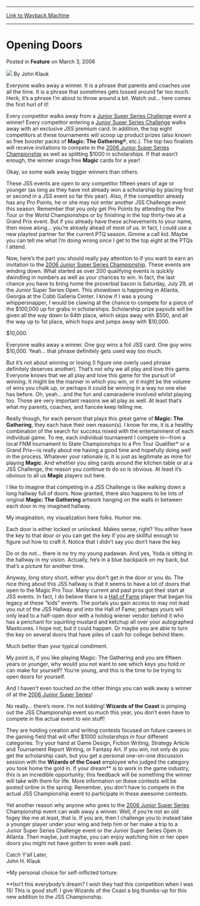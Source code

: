 
---
[Link to Wayback Machine](https://web.archive.org/web/20220817200356/https://magic.wizards.com/en/articles/archive/feature/opening-doors-2006-03-03)

[_metadata_:author]:- "John Klauk"
[_metadata_:description]:- "Everyone walks away a winner. It is a phrase that parents and coaches use all the time. It is a phrase that sometimes gets tossed around far too much. Heck, it’s a phrase I’m about to throw around a bit. Watch out… here comes the first hurl of it! Every competitor walks away from a Junior Super Series Challenge event a winner! Every competitor entering a Junior Super Series"
[_metadata_:generator]:- "Drupal 7 (http://drupal.org)"
[_metadata_:node]:- "638276"
[_metadata_:publish_date]:- "2006-03-03"
[_metadata_:source]:- "div-main-content"
[_metadata_:title]:- "Opening Doors"
[_metadata_:wayback_capture_timestamp]:- "2022-08-17 20:03:56"
[_metadata_:wayback_raw_url]:- "https://web.archive.org/web/20220817200356id_/https://magic.wizards.com/en/articles/archive/feature/opening-doors-2006-03-03"
[_metadata_:wayback_url]:- "https://magic.wizards.com/en/articles/archive/feature/opening-doors-2006-03-03"
---


Opening Doors
=============



 Posted in **Feature**
 on March 3, 2006 






![](https://media.magic.wizards.com/styles/auth_small/public/generic-avatar-150_334.png)
By John Klauk











Everyone walks away a winner. It is a phrase that parents and coaches use all the time. It is a phrase that sometimes gets tossed around far too much. Heck, it’s a phrase I’m about to throw around a bit. Watch out… here comes the first hurl of it!


Every competitor walks away from a [Junior Super Series Challenge](/en/articles/archive/event-coverage/2004-united-states-national-championship-2004-06-20-0) event a winner! Every competitor entering a [Junior Super Series Challenge](/en/articles/archive/event-coverage/2004-united-states-national-championship-2004-06-20-0) walks away with an exclusive *JSS* premium card. In addition, the top eight competitors at these tournaments will scoop up product prizes (also known as free booster packs of **Magic: The Gathering®**, etc.). The top two finalists will receive invitations to compete in the [2006 Junior Super Series Championship](/en/articles/archive/event-coverage/2004-united-states-national-championship-2004-06-20-0) as well as splitting $1000 in scholarships. If that wasn’t enough, the winner snags free **Magic** cards for a year!


Okay, so some walk away bigger winners than others.


These JSS events are open to any competitor fifteen years of age or younger (as long as they have not already won a scholarship by placing first or second in a JSS event so far this year). Also, if the competitor already has any Pro Points, he or she may not enter another JSS Challenge event this season. Remember that you only get Pro Points by attending the Pro Tour or the World Championships or by finishing in the top thirty-two at a Grand Prix event. But if you already have these achievements to your name, then move along… you’re already ahead of most of us. In fact, I could use a new playtest partner for the current PTQ season. Gimme a call kid. Maybe you can tell me what I’m doing wrong once I get to the top eight at the PTQs I attend.


Now, here’s the part you should really pay attention to if you want to earn an invitation to the [2006 Junior Super Series Championship](/en/articles/archive/event-coverage/2004-united-states-national-championship-2004-06-20-0). These events are winding down. What started as over 200 qualifying events is quickly dwindling in numbers as well as your chances to win. In fact, the last chance you have to bring home the proverbial bacon is Saturday, July 29, at the Junior Super Series Open. This showdown is happening in Atlanta, Georgia at the Cobb Galleria Center. I know if I was a young whippersnapper, I would be clawing at the chance to compete for a piece of the $100,000 up for grabs in scholarships. Scholarship prize payouts will be given all the way down to 64th place, which skips away with $500, and all the way up to 1st place, which hops and jumps away with $10,000.


$10,000.


Everyone walks away a winner. One guy wins a foil JSS card. One guy wins $10,000. Yeah… that phrase definitely gets used way too much.


But it’s not about winning or losing (I figure one overly used phrase definitely deserves another). That’s not why we all play and love this game. Everyone knows that we all play and love this game for the pursuit of winning. It might be the manner in which you win, or it might be the volume of wins you chalk up, or perhaps it could be winning in a way no one else has before. Oh, yeah… and the fun and camaraderie involved whilst playing too. Those are very important reasons we all play as well. At least that’s what my parents, coaches, and fiancée keep telling me.


Really though, for each person that plays this great game of **Magic: The Gathering**, they each have their own reason(s). I know for me, it is a healthy combination of the search for success mixed with the entertainment of each individual game. To me, each individual tournament I compete in—from a local FNM tournament to State Championships to a Pro Tour Qualifier\* or a Grand Prix—is really about me having a good time and hopefully doing well in the process. Whatever your rationale is, it is just as legitimate as mine for playing **Magic**. And whether you sling cards around the kitchen table or at a JSS Challenge, the reason you continue to do so is obvious. At least it’s obvious to all us **Magic** players out here.


I like to imagine that competing in a JSS Challenge is like walking down a long hallway full of doors. Now granted, there also happens to be lots of original **Magic: The Gathering** artwork hanging on the walls in between each door in my imagined hallway.


My imagination, my visualization here folks. Humor me.


Each door is either locked or unlocked. Makes sense, right? You either have the key to that door or you can get the key if you are skillful enough to figure out how to craft it. Notice that I didn’t say you don’t have the key.


Do or do not… there is no try my young padawan. And yes, Yoda is sitting in the hallway in my vision. Actually, he’s in a blue backpack on my back, but that’s a picture for another time.


Anyway, long story short, either you don’t get in the door or you do. The nice thing about this JSS hallway is that it seems to have a lot of doors that open to the Magic Pro Tour. Many current and past pros got their start at JSS events. In fact, I do believe there is a [Hall of Fame](/en/node/574031) player that began his legacy at these “kids” events. The portals you gain access to may not lead you out of the JSS Hallway and into the Hall of Fame; perhaps yours will only lead to a half-open door with a hotdog wiener vendor behind it who has a penchant for squirting mustard and ketchup all over your autographed Masticores. I hope not, but it could happen. Or maybe you are able to turn the key on several doors that have piles of cash for college behind them.


Much better than your typical condiment.


My point is, if you like playing Magic: The Gathering and you are fifteen years or younger, why would you not want to see which keys you hold or can make for yourself? You’re young, and this is the time to be trying to open doors for yourself.


And I haven’t even touched on the other things you can walk away a winner of at the [2006 Junior Super Series](/en/articles/archive/event-coverage/2004-united-states-national-championship-2004-06-20-0)! 


No really… there’s more. I’m not kidding! **Wizards of the Coast** is pimping out the JSS Championship event so much this year, you don’t even have to compete in the actual event to win stuff!


They are holding creation and writing contests focused on future careers in the gaming field that will offer $1000 scholarships in four different categories. Try your hand at Game Design, Fiction Writing, Strategy Article and Tournament Report Writing, or Fantasy Art. If you win, not only do you get the scholarship cash, but you get a personal one-on-one discussion session with the **Wizards of the Coast** employee who judged the category you took home the gold in. If your dream\*\* is to work in the game industry, this is an incredible opportunity; this feedback will be something the winner will take with them for life. More information on these contests will be posted online in the spring. Remember, you don’t have to compete in the actual JSS Championship event to participate in these awesome contests.


Yet another reason why anyone who goes to the [2006 Junior Super Series](/en/articles/archive/event-coverage/2004-united-states-national-championship-2004-06-20-0) Championship event can walk away a winner. Well, if you’re not an old fogey like me at least, that is. If you are, then I challenge you to instead take a younger player under your wing and help him or her make a trip to a Junior Super Series Challenge event or the Junior Super Series Open in Atlanta. Then maybe, just maybe, you can enjoy watching him or her open doors you might not have gotten to even walk past.


Catch Y’all Later,   
 John H. Klauk


\*My personal choice for self-inflicted torture.


\*\*Isn’t this everybody’s dream? I wish they had this competition when I was 15! This is good stuff. I give Wizards of the Coast a big thumbs-up for this new addition to the JSS Championship.








